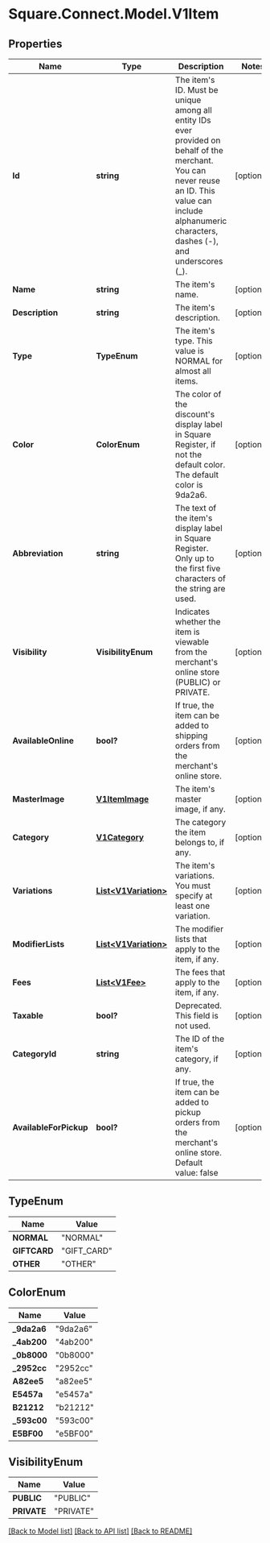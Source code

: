 # Square.Connect.Model.V1Item
## Properties

Name | Type | Description | Notes
------------ | ------------- | ------------- | -------------
**Id** | **string** | The item&#39;s ID. Must be unique among all entity IDs ever provided on behalf of the merchant. You can never reuse an ID. This value can include alphanumeric characters, dashes (-), and underscores (_). | [optional] 
**Name** | **string** | The item&#39;s name. | [optional] 
**Description** | **string** | The item&#39;s description. | [optional] 
**Type** | **TypeEnum** | The item&#39;s type. This value is NORMAL for almost all items. | [optional] 
**Color** | **ColorEnum** | The color of the discount&#39;s display label in Square Register, if not the default color. The default color is 9da2a6. | [optional] 
**Abbreviation** | **string** | The text of the item&#39;s display label in Square Register. Only up to the first five characters of the string are used. | [optional] 
**Visibility** | **VisibilityEnum** | Indicates whether the item is viewable from the merchant&#39;s online store (PUBLIC) or PRIVATE. | [optional] 
**AvailableOnline** | **bool?** | If true, the item can be added to shipping orders from the merchant&#39;s online store. | [optional] 
**MasterImage** | [**V1ItemImage**](V1ItemImage.md) | The item&#39;s master image, if any. | [optional] 
**Category** | [**V1Category**](V1Category.md) | The category the item belongs to, if any. | [optional] 
**Variations** | [**List&lt;V1Variation&gt;**](V1Variation.md) | The item&#39;s variations. You must specify at least one variation. | [optional] 
**ModifierLists** | [**List&lt;V1Variation&gt;**](V1Variation.md) | The modifier lists that apply to the item, if any. | [optional] 
**Fees** | [**List&lt;V1Fee&gt;**](V1Fee.md) | The fees that apply to the item, if any. | [optional] 
**Taxable** | **bool?** | Deprecated. This field is not used. | [optional] 
**CategoryId** | **string** | The ID of the item&#39;s category, if any. | [optional] 
**AvailableForPickup** | **bool?** | If true, the item can be added to pickup orders from the merchant&#39;s online store. Default value: false | [optional] 


## TypeEnum

Name | Value
------------ | -------------
**NORMAL** | "NORMAL"
**GIFTCARD** | "GIFT_CARD"
**OTHER** | "OTHER"


## ColorEnum

Name | Value
------------ | -------------
**_9da2a6** | "9da2a6"
**_4ab200** | "4ab200"
**_0b8000** | "0b8000"
**_2952cc** | "2952cc"
**A82ee5** | "a82ee5"
**E5457a** | "e5457a"
**B21212** | "b21212"
**_593c00** | "593c00"
**E5BF00** | "e5BF00"


## VisibilityEnum

Name | Value
------------ | -------------
**PUBLIC** | "PUBLIC"
**PRIVATE** | "PRIVATE"



[[Back to Model list]](../README.md#documentation-for-models) [[Back to API list]](../README.md#documentation-for-api-endpoints) [[Back to README]](../README.md)

